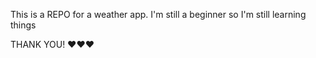 This is a REPO for a weather app.
I'm still a beginner so I'm still learning things

THANK YOU! ♥♥♥
